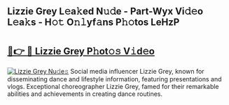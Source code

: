 ## Lizzie Grey L𝚎a𝚔ed N𝚞𝚍e - Part-Wyx Vi𝚍𝚎o L𝚎a𝚔s - H𝚘𝚝 O𝚗𝚕yf𝚊ns P𝚑𝚘tos LeHzP

# <h2><a href="http://kf9xt9g.oniu.top/?m=Lizzie+Grey">🔗👉 🔴 Lizzie Grey P𝚑ot𝚘𝚜 V𝚒d𝚎o</a></h2>

[![Lizzie Grey Nu𝚍e𝚜](https://i.imgur.com/0qMVB7G.gif)](http://kf9xt9g.oniu.top/?m=Lizzie+Grey)
Social media influencer Lizzie Grey, known for disseminating dance and lifestyle information, featuring presentations and vlogs. Exceptional choreographer Lizzie Grey, famed for their remarkable abilities and achievements in creating dance routines.  
